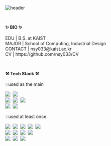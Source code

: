 ![header](https://capsule-render.vercel.app/api?type=soft&color=FEC36E&height=140&section=header&text=Seungyeon%20Choi&fontSize=60&animation=fadeIn&fontAlignY=48&desc=BS%20%20student%20majoring%20in%20CS%20ID&descAlignY=71&descAlign=62&fontColor=FFFFFF)

<br>

<p align="left">
  <Strong>✨ BIO ✨</Strong>
  <br>
  <br>EDU | B.S. at KAIST
  <br>MAJOR |  School of Computing, Industrial Design 
  <br>CONTACT | nsy033@kaist.ac.kr
  <br>CV | https://github.com/nsy033/CV <br>
</p>
<br>

<p align="left">
    <Strong>⚒️ Tech Stack ⚒️</Strong><br>
<br>
    💡used as the main
</p>

<p align="left" display="inline-block">
  <img src="https://img.shields.io/badge/React.js-61DAFB?style=flat-square&logo=react&logoColor=white"/></a>&nbsp 
  <img src="https://img.shields.io/badge/Node.js-339933?style=flat-square&logo=Node.js&logoColor=white"/></a>&nbsp
  <br>
  <img src="https://img.shields.io/badge/Javascript-ffb13b?style=flat-square&logo=javascript&logoColor=white"/></a>&nbsp 
  <img src="https://img.shields.io/badge/HTML5-E34F26?style=flat-square&logo=HTML5&logoColor=white"/></a>&nbsp
  <img src="https://img.shields.io/badge/CSS-1572B6?style=flat-square&logo=CSS3&logoColor=white"/></a>&nbsp
  <br>
  <img src="https://img.shields.io/badge/Java-007396?style=flat-square&logo=Java&logoColor=white"/></a>&nbsp 
  <img src="https://img.shields.io/badge/C-A8B9CC?style=flat-square&logo=C&logoColor=white"/></a>&nbsp 
</p>

<p align="left">
    💡used at least once
</p>

<p align="left" display="inline-block">
  <img src="https://img.shields.io/badge/Python-3766AB?style=flat-square&logo=Python&logoColor=white"/></a>&nbsp 
  <img src="https://img.shields.io/badge/Selenium-43B02A?style=flat-square&logo=Selenium&logoColor=white"/></a>&nbsp
  <img src="https://img.shields.io/badge/NumPy-013243?style=flat-square&logo=NumPy&logoColor=white"/></a>&nbsp
  <img src="https://img.shields.io/badge/Pandas-150458?style=flat-square&logo=Pandas&logoColor=white"/></a>&nbsp
  <img src="https://img.shields.io/badge/PyTorch-EE4C2C?style=flat-square&logo=PyTorch&logoColor=white"/></a>&nbsp
  <br>
  <img src="https://img.shields.io/badge/D3.js-F9A03C?style=flat-square&logo=D3.js&logoColor=white"/></a>&nbsp
  <img src="https://img.shields.io/badge/Mysql-E6B91E?style=flat-square&logo=MySql&logoColor=white"/></a>&nbsp
  <img src="https://img.shields.io/badge/Firebase-FFCA28?style=flat-square&logo=Firebase&logoColor=white"/></a>&nbsp
  <img src="https://img.shields.io/badge/MongoDB-47A248?style=flat-square&logo=MongoDB&logoColor=white"/></a>&nbsp
  <br>
  <img src="https://img.shields.io/badge/Android-3DDC84?style=flat-square&logo=Android&logoColor=white"/></a>&nbsp
  <img src="https://img.shields.io/badge/Scala-DC322F?style=flat-square&logo=Scala&logoColor=white"/></a>&nbsp
  <img src="https://img.shields.io/badge/Haskell-5D4F85?style=flat-square&logo=Haskell&logoColor=white"/></a>&nbsp
</p>

<br>

<div align=center>

